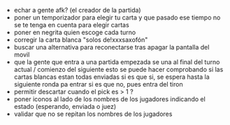 - echar a gente afk? (el creador de la partida)
- poner un temporizador para elegir tu carta y que pasado ese tiempo no se te tenga en cuenta para elegir cartas
- poner en negrita quien escoge cada turno
- corregir la carta blanca "solos de!xxxsaxofón"
- buscar una alternativa para reconectarse tras apagar la pantalla del movil
- que la gente que entra a una partida empezada se una al final del turno actual / comienzo del siguiente
  esto se puede hacer comprobando si las cartas blancas estan todas enviadas
  si es que si, se espera hasta la siguiente ronda pa entrar
  si es que no, pues entra del tiron
- permitir descartar cuando el pick es > 1 ?
- poner iconos al lado de los nombres de los jugadores indicando el estado (esperando, enviada o juez)
- validar que no se repitan los nombres de los jugadores
